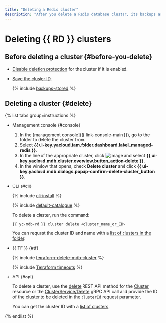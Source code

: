 ```yaml
---
title: "Deleting a Redis cluster"
description: "After you delete a Redis database cluster, its backups are kept for 7 days for recovery purposes. To restore a deleted cluster from its backup, you'll need its ID, so please store the cluster ID safely before deleting the cluster."
---
```


# Deleting {{ RD }} clusters

## Before deleting a cluster {#before-you-delete}

* [Disable deletion protection](update.md#change-additional-settings) for the cluster if it is enabled.
* [Save the cluster ID](cluster-list.md#list-clusters).

   {% include [backups-stored](../../_includes/mdb/backups-stored.md) %}

## Deleting a cluster {#delete}

{% list tabs group=instructions %}

- Management console {#console}

   1. In the [management console]({{ link-console-main }}), go to the folder to delete the cluster from.
   1. Select **{{ ui-key.yacloud.iam.folder.dashboard.label_managed-redis }}**.
   1. In the line of the appropriate cluster, click ![image](../../_assets/console-icons/ellipsis.svg) and select **{{ ui-key.yacloud.mdb.cluster.overview.button_action-delete }}**.
   1. In the window that opens, check **Delete cluster** and click **{{ ui-key.yacloud.mdb.dialogs.popup-confirm-delete-cluster_button }}**.

- CLI {#cli}

   {% include [cli-install](../../_includes/cli-install.md) %}

   {% include [default-catalogue](../../_includes/default-catalogue.md) %}

   To delete a cluster, run the command:

   ```
   {{ yc-mdb-rd }} cluster delete <cluster_name_or_ID>
   ```

   You can request the cluster ID and name with a [list of clusters in the folder](cluster-list.md).

- {{ TF }} {#tf}

   {% include [terraform-delete-mdb-cluster](../../_includes/mdb/terraform-delete-mdb-cluster.md) %}

   {% include [Terraform timeouts](../../_includes/mdb/mrd/terraform/timeouts.md) %}

- API {#api}

   To delete a cluster, use the [delete](../api-ref/Cluster/delete.md) REST API method for the [Cluster](../api-ref/Cluster/index.md) resource or the [ClusterService/Delete](../api-ref/grpc/cluster_service.md#Delete) gRPC API call and provide the ID of the cluster to be deleted in the `clusterId` request parameter.

   You can get the cluster ID with a [list of clusters](cluster-list.md#list-clusters).

{% endlist %}
